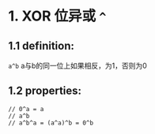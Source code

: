 # 1.  XOR 位异或 `^`
## 1.1 definition: 
`a^b` a与b的同一位上如果相反，为1，否则为0
## 1.2 properties: 
```
// 0^a = a
// a^b 
// a^b^a = (a^a)^b = 0^b
```